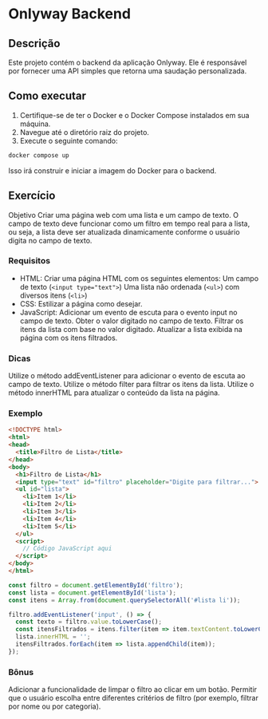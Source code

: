 # Onlyway Backend

## Descrição

Este projeto contém o backend da aplicação Onlyway. Ele é responsável por fornecer uma API simples que retorna uma saudação personalizada.

## Como executar

1. Certifique-se de ter o Docker e o Docker Compose instalados em sua máquina.
2. Navegue até o diretório raiz do projeto.
3. Execute o seguinte comando:

```bash
docker compose up
```

Isso irá construir e iniciar a imagem do Docker para o backend.

## Exercício
Objetivo
Criar uma página web com uma lista e um campo de texto. O campo de texto deve funcionar como um filtro em tempo real para a lista, ou seja, a lista deve ser atualizada dinamicamente conforme o usuário digita no campo de texto.

### Requisitos
- HTML: Criar uma página HTML com os seguintes elementos: Um campo de texto (`<input type="text">`) Uma lista não ordenada (`<ul>`) com diversos itens (`<li>`)
- CSS: Estilizar a página como desejar.
- JavaScript:
Adicionar um evento de escuta para o evento input no campo de texto.
Obter o valor digitado no campo de texto.
Filtrar os itens da lista com base no valor digitado.
Atualizar a lista exibida na página com os itens filtrados.

### Dicas
Utilize o método addEventListener para adicionar o evento de escuta ao campo de texto.
Utilize o método filter para filtrar os itens da lista.
Utilize o método innerHTML para atualizar o conteúdo da lista na página.

### Exemplo

```html
<!DOCTYPE html>
<html>
<head>
  <title>Filtro de Lista</title>
</head>
<body>
  <h1>Filtro de Lista</h1>
  <input type="text" id="filtro" placeholder="Digite para filtrar...">
  <ul id="lista">
    <li>Item 1</li>
    <li>Item 2</li>
    <li>Item 3</li>
    <li>Item 4</li>
    <li>Item 5</li>
  </ul>
  <script>
    // Código JavaScript aqui
  </script>
</body>
</html>
```

```js
const filtro = document.getElementById('filtro');
const lista = document.getElementById('lista');
const itens = Array.from(document.querySelectorAll('#lista li'));

filtro.addEventListener('input', () => {
  const texto = filtro.value.toLowerCase();
  const itensFiltrados = itens.filter(item => item.textContent.toLowerCase().includes(texto));
  lista.innerHTML = '';
  itensFiltrados.forEach(item => lista.appendChild(item));
});
```

### Bônus
Adicionar a funcionalidade de limpar o filtro ao clicar em um botão.
Permitir que o usuário escolha entre diferentes critérios de filtro (por exemplo, filtrar por nome ou por categoria).